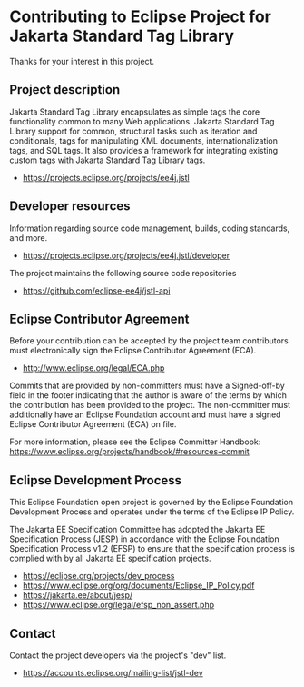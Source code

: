 # Contributing to Eclipse Project for Jakarta Standard Tag Library

Thanks for your interest in this project.

## Project description

Jakarta Standard Tag Library encapsulates as simple tags the
core functionality common to many Web applications.  Jakarta Standard Tag Library support for common,
structural tasks such as iteration and conditionals, tags for manipulating XML
documents, internationalization tags, and SQL tags. It also provides a framework
for integrating existing custom tags with Jakarta Standard Tag Library tags.

* https://projects.eclipse.org/projects/ee4j.jstl

## Developer resources

Information regarding source code management, builds, coding standards, and
more.

* https://projects.eclipse.org/projects/ee4j.jstl/developer

The project maintains the following source code repositories

* https://github.com/eclipse-ee4j/jstl-api

## Eclipse Contributor Agreement

Before your contribution can be accepted by the project team contributors must
electronically sign the Eclipse Contributor Agreement (ECA).

* http://www.eclipse.org/legal/ECA.php

Commits that are provided by non-committers must have a Signed-off-by field in
the footer indicating that the author is aware of the terms by which the
contribution has been provided to the project. The non-committer must
additionally have an Eclipse Foundation account and must have a signed Eclipse
Contributor Agreement (ECA) on file.

For more information, please see the Eclipse Committer Handbook:
https://www.eclipse.org/projects/handbook/#resources-commit

## Eclipse Development Process

This Eclipse Foundation open project is governed by the Eclipse Foundation
Development Process and operates under the terms of the Eclipse IP Policy.

The Jakarta EE Specification Committee has adopted the Jakarta EE Specification
Process (JESP) in accordance with the Eclipse Foundation Specification Process
v1.2 (EFSP) to ensure that the specification process is complied with by all
Jakarta EE specification projects.

* https://eclipse.org/projects/dev_process
* https://www.eclipse.org/org/documents/Eclipse_IP_Policy.pdf
* https://jakarta.ee/about/jesp/
* https://www.eclipse.org/legal/efsp_non_assert.php

## Contact

Contact the project developers via the project's "dev" list.

* https://accounts.eclipse.org/mailing-list/jstl-dev
